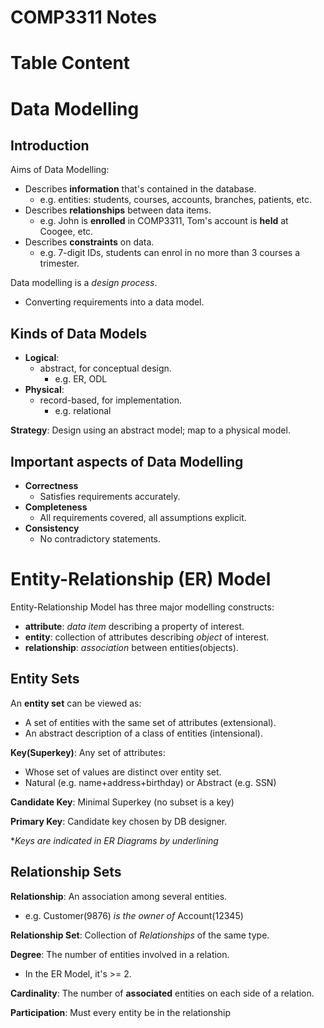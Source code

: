 # COMP3311 Notes

# Table Content

# Data Modelling

## Introduction
Aims of Data Modelling:
- Describes **information** that's contained in the database.
  - e.g. entities: students, courses, accounts, branches, patients, etc.
- Describes **relationships** between data items.
  - e.g. John is **enrolled** in COMP3311, Tom's account is **held** at Coogee, etc.
- Describes **constraints** on data.
  - e.g. 7-digit IDs, students can enrol in no more than 3 courses a trimester.
  
Data modelling is a *design process*.
- Converting requirements into a data model.

## Kinds of Data Models
- **Logical**:
  - abstract, for conceptual design.
    - e.g. ER, ODL
- **Physical**:
  - record-based, for implementation.
    - e.g. relational

**Strategy**: Design using an abstract model; map to a physical model.

## Important aspects of Data Modelling
- **Correctness**
  - Satisfies requirements accurately.
- **Completeness**
  - All requirements covered, all assumptions explicit.
- **Consistency**
  - No contradictory statements.

# Entity-Relationship (ER) Model
Entity-Relationship Model has three major modelling constructs:
- **attribute**: *data item* describing a property of interest.
- **entity**: collection of attributes describing *object* of interest.
- **relationship**: *association* between entities(objects).

## Entity Sets
An **entity set** can be viewed as:
  - A set of entities with the same set of attributes (extensional).
  - An abstract description of a class of entities (intensional).

**Key(Superkey)**: Any set of attributes:
  - Whose set of values are distinct over entity set.
  - Natural (e.g. name+address+birthday) or Abstract (e.g. SSN)

**Candidate Key**: Minimal Superkey (no subset is a key)

**Primary Key**: Candidate key chosen by DB designer.

**Keys are indicated in ER Diagrams by underlining*

## Relationship Sets
**Relationship**: An association among several entities.
- e.g. Customer(9876) *is the owner of* Account(12345)

**Relationship Set**: Collection of *Relationships* of the same type.

**Degree**: The number of entities involved in a relation.
- In the ER Model, it's >= 2.

**Cardinality**: The number of **associated** entities on each side of a relation.

**Participation**: Must every entity be in the relationship
![]()
